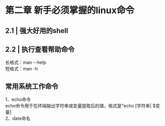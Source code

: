 # 第二章 新手必须掌握的linux命令
## 2.1 | 强大好用的shell
## 2.2 | 执行查看帮助命令
长格式：man --help  
短格式：man -h

## 常用系统工作命令
1、echo命令  
echo命令用于在终端输出字符串或变量提取后的值，格式是“echo [字符串| $变量]  
2、date命名  


